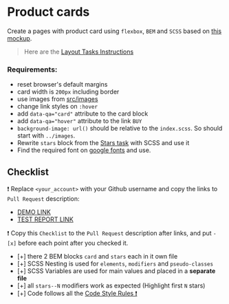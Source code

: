 # Product cards

Create a pages with product card using `flexbox`, `BEM` and `SCSS` based on [this mockup](<https://www.figma.com/file/ojkArVazq7vsX0nbpn9CxZ/Moyo-%2F-Catalog-(ENG)?node-id=11325%3A2287&mode=dev>).

> Here are the [Layout Tasks Instructions](https://mate-academy.github.io/layout_task-guideline)

### Requirements:

- reset browser's default margins
- card width is `200px` including border
- use images from [src/images](src/images)
- change link styles on `:hover`
- add `data-qa="card"` attribute to the card block
- add `data-qa="hover"` attribute to the link `BUY`
- `background-image: url()` should be relative to the `index.scss`. So should start with `../images`.
- Rewrite `stars` block from the [Stars task](https://github.com/mate-academy/layout_stars) with SCSS and use it
- Find the required font on [google fonts](https://fonts.google.com/) and use.

## Checklist

❗️ Replace `<your_account>` with your Github username and copy the links to `Pull Request` description:

- [DEMO LINK](https://khassan-d.github.io/layout_product-cards/)
- [TEST REPORT LINK](https://khassan-d.github.io/layout_product-cards/report/html_report/)

❗️ Copy this `Checklist` to the `Pull Request` description after links, and put `- [x]` before each point after you checked it.

- [+] there 2 BEM blocks `card` and `stars` each in it own file
- [+] SCSS Nesting is used for `elements`, `modifiers` and `pseudo-classes`
- [+] SCSS Variables are used for main values and placed in a **separate file**
- [+] all `stars--N` modifiers work as expected (Highlight first `N` stars)
- [+] Code follows all the [Code Style Rules ❗️](https://mate-academy.github.io/layout_task-guideline/html-css-code-style-rules)
